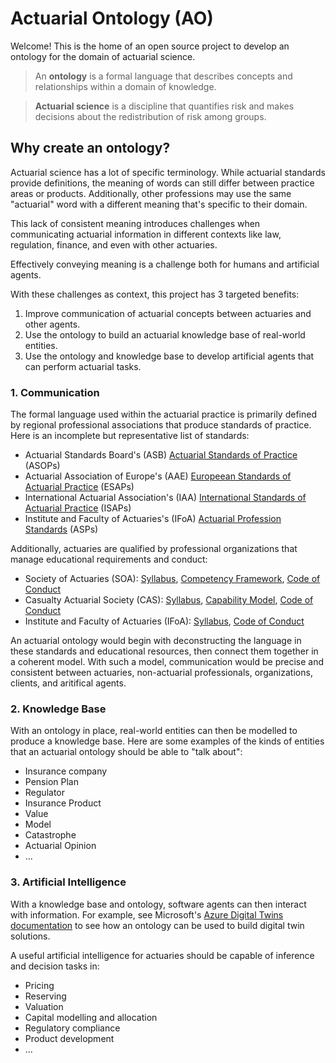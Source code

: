 # Actuarial Ontology (AO)
Welcome! This is the home of an open source project to develop an ontology for the domain of actuarial science.

> An **ontology** is a formal language that describes concepts and relationships within a domain of knowledge.

> **Actuarial science** is a discipline that quantifies risk and makes decisions about the redistribution of risk among groups.

## Why create an ontology?
Actuarial science has a lot of specific terminology. While actuarial standards provide definitions, the meaning of words can still differ between practice areas or products. Additionally, other professions may use the same "actuarial" word with a different meaning that's specific to their domain.

This lack of consistent meaning introduces challenges when communicating actuarial information in different contexts like law, regulation, finance, and even with other actuaries.

Effectively conveying meaning is a challenge both for humans and artificial agents.

With these challenges as context, this project has 3 targeted benefits:
1. Improve communication of actuarial concepts between actuaries and other agents.
2. Use the ontology to build an actuarial knowledge base of real-world entities.
3. Use the ontology and knowledge base to develop artificial agents that can perform actuarial tasks.


### 1. Communication
The formal language used within the actuarial practice is primarily defined by regional professional associations that produce standards of practice. Here is an incomplete but representative list of standards:

- Actuarial Standards Board's (ASB) [Actuarial Standards of Practice ](http://www.actuarialstandardsboard.org/standards-of-practice/) (ASOPs)
- Actuarial Association of Europe's (AAE) [Europeean Standards of Actuarial Practice](https://actuary.eu/about-the-aae/european-standards-of-actuarial-practice/) (ESAPs)
- International Actuarial Association's (IAA) [International Standards of Actuarial Practice](https://www.actuaries.org/iaa/IAA/Publications/ISAPs/IAA/Publications/05ISAPs.aspx?hkey=334b21a7-a3ac-4e0e-8294-3cbc755ab14a) (ISAPs)
- Institute and Faculty of Actuaries's (IFoA) [Actuarial Profession Standards](https://actuaries.org.uk/standards/standards-and-guidance/professional-standards-directory/) (ASPs)

Additionally, actuaries are qualified by professional organizations that manage educational requirements and conduct: 
- Society of Actuaries (SOA): [Syllabus](https://www.soa.org/education/exam-req/edu-fsa-req/), [Competency Framework](https://www.soa.org/professional-development/competency-framework/), [Code of Conduct](https://www.soa.org/about/governance/about-code-of-professional-conduct/)
- Casualty Actuarial Society (CAS): [Syllabus](https://www.casact.org/credential-requirements), [Capability Model](https://www.casact.org/professional-education/cas-capability-model), [Code of Conduct](https://www.casact.org/exams-admissions/resources/principles-and-policies-candidates)
- Institute and Faculty of Actuaries (IFoA): [Syllabus](https://actuaries.org.uk/curriculum/), [Code of Conduct](https://actuaries.org.uk/media/p3vdcokt/actuaries-code-v3-1.pdf)

An actuarial ontology would begin with deconstructing the language in these standards and educational resources, then connect them together in a coherent model. With such a model, communication would be precise and consistent between actuaries, non-actuarial professionals, organizations, clients, and aritifical agents.

### 2. Knowledge Base
With an ontology in place, real-world entities can then be modelled to produce a knowledge base. Here are some examples of the kinds of entities that an actuarial ontology should be able to "talk about":
- Insurance company
- Pension Plan
- Regulator
- Insurance Product
- Value
- Model
- Catastrophe
- Actuarial Opinion
- ...

### 3. Artificial Intelligence
With a knowledge base and ontology, software agents can then interact with information. For example, see Microsoft's [Azure Digital Twins documentation](https://learn.microsoft.com/en-us/azure/digital-twins/concepts-ontologies) to see how an ontology can be used to build digital twin solutions.

A useful artificial intelligence for actuaries should be capable of inference and decision tasks in:
- Pricing
- Reserving
- Valuation
- Capital modelling and allocation
- Regulatory compliance
- Product development
- ...
